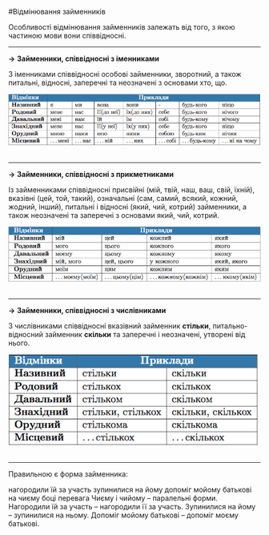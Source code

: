 #Вiдмiнювання займенникiв

Особливостi вiдмiнювання займенникiв залежать вiд того, з якою частиною мови вони спiввiдноснi.
<hr>
<p><b>&rarr;</b> <b>Займенники, спiввiдноснi з iменниками</b>

З iменниками спiввiдноснi особовi займенники, зворотний, а також питальнi, вiдноснi, заперечнi та неозначенi з основами <span class="p1">хто, що</span>.

<div class="center">
<img src="../pics/8/2.png" width="800px" class="center"/>
</div>
<br>

<hr>

<p><b>&rarr;</b> <b>Займенники, спiввiдноснi з прикметниками</b>

Із займенниками спiввiдноснi присвiйнi (<span class="p1">мiй, твiй, наш, ваш, свiй, їхнiй</span>), вказiвнi (<span class="p1">цей, той, такий</span>), означальнi (<span class="p1">сам, самий, всякий, кожний, жодний, iнший</span>), питальнi i вiдноснi (<span class="p1">який, чий, котрий</span>) займенники, а також неозначенi та заперечнi з основами <span class="p1">який, чий, котрий</span>.

<div class="center">
<img src="../pics/8/3.png" width="700px" class="center"/>
</div>
<br>

<hr>

<p><b>&rarr;</b> <b>Займенники, спiввiдноснi з числiвниками</b>

З числiвниками спiввiдноснi вказiвний займенник <b>стiльки</b>, питально-вiдносний займенник <b>скiльки</b> та заперечнi i неозначенi, утворенi
вiд нього.

<div class="center">
<img src="../pics/8/4.png" width="500px" class="center"/>
</div>
<br>

<hr>

<quiz> 
    <question>
       <p>Правильною є форма займенника:</p>
           <answer>нагородили їй за участь</answer>
           <answer>зупинилися на йому</answer>
           <answer>допоміг мойому батькові</answer>
           <answer correct>на чиєму боці перевага</answer>
      <explanation>
Чиєму і чийому – паралельні форми.
Нагородили їй за участь – нагородили її за участь.
Зупинилися на йому – зупинилися на ньому.
Допоміг мойому батькові – допоміг моєму батькові.
 </explanation>
    </question>
</quiz> 
